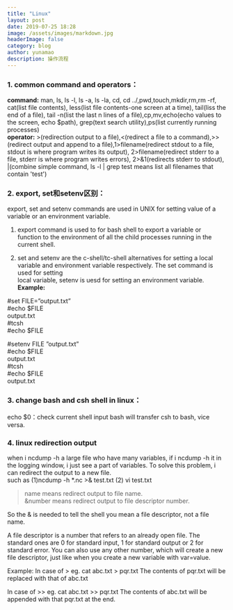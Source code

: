 ```yaml
---
title: "Linux"
layout: post
date: 2019-07-25 18:28
image: /assets/images/markdown.jpg
headerImage: false
category: blog
author: yunamao
description: 操作流程
---
```

### 1. common command and operators：
<strong>command:</strong> man, ls, ls -l, ls -a, ls -la, cd, cd ../,pwd,touch,mkdir,rm,rm -rf, cat(list file contents), less(list file contents-one screen at a time), tail(liss the end of a file), tail -n(list the last n lines of a file),cp,mv,echo(echo values to the screen, echo $path), grep(text search utility),ps(list currently running processes) <br>
<strong>operator:</strong> >(redirection output to a file),<(redirect a file to a command),>>(redirect output and append to a file),1>filename(redirect stdout to a file, stdout is where program writes its output), 2>filename(redirect stderr to a file, stderr is where program writes errors), 2>&1(redirects stderr to stdout), |(combine simple command, ls -l | grep test means list all filenames that contain 'test')
### 2. export, set和setenv区别：

 export, set and setenv commands are used in UNIX for setting value of a variable or an environment variable.<br>

1. export command is used to for bash shell to export a variable or function to the environment of all the child processes running in the current shell.

2. set and setenv are the c-shell/tc-shell alternatives for setting a local <br>
 variable and environment variable respectively. The set command is used for setting<br>  local variable, setenv is uesd for setting an environment variable.<br> 
<strong>Example:</strong>
 
#set  FILE=”output.txt”<br> 
#echo $FILE<br> 
output.txt<br> 
#tcsh<br> 
#echo $FILE<br> 

#setenv  FILE ”output.txt”<br> 
#echo $FILE<br> 
output.txt<br> 
#tcsh<br> 
#echo $FILE<br> 
output.txt<br> 
### 3. change bash and csh shell in linux：
echo $0：check current shell
input bash will transfer csh to bash, vice versa.
### 4. linux redirection output
when i ncdump -h a large file who have many variables, if i ncdump -h it in the logging window, i just see a part of variables. To solve this problem, i can redirect the output to a new file. <br>
such as (1)ncdump -h *.nc >& test.txt (2) vi test.txt <br>

>name means redirect output to file name.<br>
>&number means redirect output to file descriptor number.<br>

So the & is needed to tell the shell you mean a file descriptor, not a file name.<br>

A file descriptor is a number that refers to an already open file. The standard ones are 0 for standard input, 1 for standard output or 2 for standard error. You can also use any other number, which will create a new file descriptor, just like when you create a new variable with var=value.<br>

Example:
In case of >
eg. cat abc.txt > pqr.txt
The contents of pqr.txt will be replaced with that of abc.txt

In case of >>
eg. cat abc.txt >> pqr.txt
The contents of abc.txt will be appended with that pqr.txt at the end.
